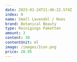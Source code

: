 ```yaml
---
date: 2023-01-24T21:46:22.574Z
index: 0
name: Small Lavendel / Roos
brand: Botanical Beauty
type: Reinigings Paketten
amount: 3
content: 30
contentUnit: ml
image: /images/Icon.png
price: 28.95
---
```

